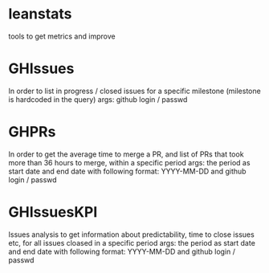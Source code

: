 # leanstats
tools to get metrics and improve

# GHIssues
In order to list in progress / closed issues for a specific milestone (milestone is hardcoded in the query)
args: github login / passwd

# GHPRs
In order to get the average time to merge a PR, and list of PRs that took more than 36 hours to merge, within a specific period
args: the period as start date and end date with following format: YYYY-MM-DD and github login / passwd

# GHIssuesKPI
Issues analysis to get information about predictability, time to close issues etc, for all issues cloased in a specific period
args: the period as start date and end date with following format: YYYY-MM-DD and github login / passwd
